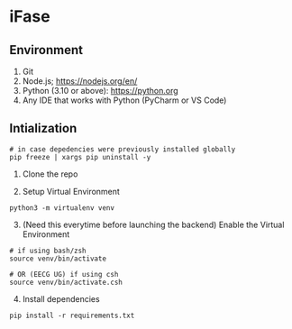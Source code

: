 # iFase
## Environment
1. Git
2. Node.js; https://nodejs.org/en/
2. Python (3.10 or above): https://python.org
3. Any IDE that works with Python (PyCharm or VS Code)

## Intialization

```
# in case depedencies were previously installed globally
pip freeze | xargs pip uninstall -y
```

1. Clone the repo

2. Setup Virtual Environment
```
python3 -m virtualenv venv
```
3. (Need this everytime before launching the backend) Enable the Virtual Environment
```
# if using bash/zsh
source venv/bin/activate

# OR (EECG UG) if using csh
source venv/bin/activate.csh
```
4. Install dependencies
```
pip install -r requirements.txt
```

